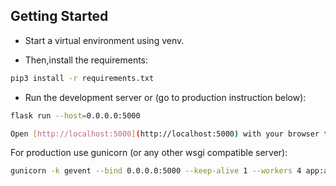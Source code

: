 ## Getting Started

- Start a virtual environment using venv.

- Then,install the requirements:

```bash
pip3 install -r requirements.txt
```

- Run the development server or (go to production instruction below):

```bash
flask run --host=0.0.0.0:5000

Open [http://localhost:5000](http://localhost:5000) with your browser to see the result.

```


For production use gunicorn (or any other wsgi compatible server):

```bash
gunicorn -k gevent --bind 0.0.0.0:5000 --keep-alive 1 --workers 4 app:app
```


